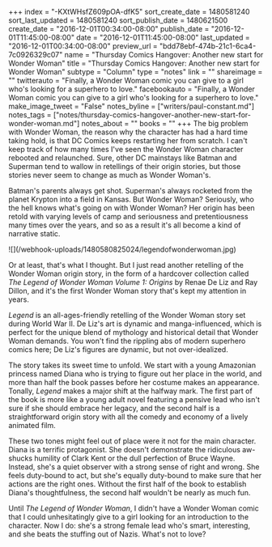 +++
index = "-KXtWHsfZ609pOA-dfK5"
sort_create_date = 1480581240
sort_last_updated = 1480581240
sort_publish_date = 1480621500
create_date = "2016-12-01T00:34:00-08:00"
publish_date = "2016-12-01T11:45:00-08:00"
date = "2016-12-01T11:45:00-08:00"
last_updated = "2016-12-01T00:34:00-08:00"
preview_url = "bdd78ebf-474b-21c1-6ca4-7c0926329c07"
name = "Thursday Comics Hangover: Another new start for Wonder Woman"
title = "Thursday Comics Hangover: Another new start for Wonder Woman"
subtype = "Column"
type = "notes"
link = ""
shareimage = ""
twitterauto = "Finally, a Wonder Woman comic you can give to a girl who's looking for a superhero to love."
facebookauto = "Finally, a Wonder Woman comic you can give to a girl who's looking for a superhero to love."
make_image_tweet = "False"
notes_byline = ["writers/paul-constant.md"]
notes_tags = ["notes/thursday-comics-hangover-another-new-start-for-wonder-woman.md"]
notes_about = ""
books = ""
+++
The big problem with Wonder Woman, the reason why the character has had a hard time taking hold, is that DC Comics keeps restarting her from scratch. I can't keep track of how many times I've seen the Wonder Woman character rebooted and relaunched. Sure, other DC mainstays like Batman and Superman tend to wallow in retellings of their origin stories, but those stories never seem to change as much as Wonder Woman's. 

Batman's parents always get shot. Superman's always rocketed from the planet Krypton into a field in Kansas. But Wonder Woman? Seriously, who the hell knows what's going on with Wonder Woman? Her origin has been retold with varying levels of camp and seriousness and pretentiousness many times over the years, and so as a result it's all become a kind of narrative static.

<p class="image-left">![](/webhook-uploads/1480580825024/legendofwonderwoman.jpg)</p>

Or at least, that's what I thought. But I just read another retelling of the Wonder Woman origin story, in the form of a hardcover collection called *The Legend of Wonder Woman Volume 1: Origins* by Renae De Liz and Ray Dillon, and it's the first Wonder Woman story that's kept my attention in years.

*Legend* is an all-ages-friendly retelling of the Wonder Woman story set during World War II. De Liz's art is dynamic and manga-influenced, which is perfect for the unique blend of mythology and historical detail that Wonder Woman demands. You won't find the rippling abs of modern superhero comics here; De Liz's figures are dynamic, but not over-idealized.

The story takes its sweet time to unfold. We start with a young Amazonian princess named Diana who is trying to figure out her place in the world, and more than half the book passes before her costume makes an appearance. Tonally, *Legend* makes a major shift at the halfway mark. The first part of the book is more like a young adult novel featuring a pensive lead who isn't sure if she should embrace her legacy, and the second half is a straightforward origin story with all the comedy and economy of a lively animated film.

These two tones might feel out of place were it not for the main character. Diana is a terrific protagonist. She doesn't demonstrate the ridiculous aw-shucks humility of Clark Kent or the dull perfection of Bruce Wayne. Instead, she's a quiet observer with a strong sense of right and wrong. She feels duty-bound to act, but she's equally duty-bound to make sure that her actions are the right ones. Without the first half of the book to establish Diana's thoughtfulness, the second half wouldn't be nearly as much fun.

Until *The Legend of Wonder Woman*, I didn't have a Wonder Woman comic that I could unhesitatingly give to a girl looking for an introduction to the character. Now I do: she's a strong female lead who's smart, interesting, and she beats the stuffing out of Nazis. What's not to love?

